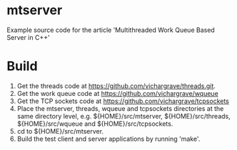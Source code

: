 mtserver
========

Example source code for the article 'Multithreaded Work Queue Based Server in C++'

Build
=====

1. Get the threads code at https://github.com/vichargrave/threads.git.
2. Get the work queue code at https://github.com/vichargrave/wqueue
3. Get the TCP sockets code at https://github.com/vichargrave/tcpsockets
4. Place the mtserver, threads, wqueue and tcpsockets directories at the 
   same directory level, e.g. ${HOME}/src/mtserver, ${HOME}/src/threads, 
   ${HOME}/src/wqueue and ${HOME}/src/tcpsockets.
5. cd to ${HOME}/src/mtserver.
6. Build the test client and server applications by running 'make'.